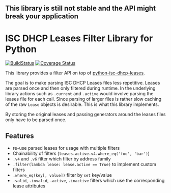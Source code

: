 ## This library is still not stable and the API might break your application
# ISC DHCP Leases Filter Library for Python

[![BuildStatus](https://travis-ci.org/andir/isc-dhcp-filter.svg)](https://travis-ci.org/andir/isc-dhcp-filter)
[![Coverage Status](https://coveralls.io/repos/github/andir/isc-dhcp-filter/badge.svg?branch=master)](https://coveralls.io/github/andir/isc-dhcp-filter?branch=master)

This library provides a filter API on top of  [python-isc-dhcp-leases](https://github.com/MartijnBraam/python-isc-dhcp-leases).

The goal is to make parsing ISC DHCP Leases files less repetitive. Leases are parsed once and then only filtered during runtime. In the underlying library actions such as `.current` and `.active` would involve parsing the leases file for each call. Since parsing of larger files is rather slow caching of the raw `Lease` objects is desirable. This is what this library implements.

By storing the original leases and passing generators around the leases files only have to be parsed once.

## Features

* re-use parsed leases for usage with multiple filters
* Chainability of filters (`leases.active.v4.where_eq('foo', 'bar')`)
* `.v4` and `.v6` filter which filter by address family
* `.filter(lambda lease: lease.active == True)` to implement custom filters
* `.where_eq(key[, value])` filter by `set` key/value
* `.valid`, `.invalid`, `.active`, `.inactive` filters which use the corresponding lease attributes
